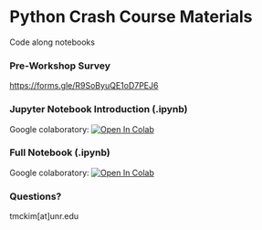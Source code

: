 # Python Crash Course Materials
Code along notebooks

### Pre-Workshop Survey
https://forms.gle/R9SoByuQE1oD7PEJ6


### Jupyter Notebook Introduction (.ipynb)
Google colaboratory: [![Open In Colab](https://colab.research.google.com/assets/colab-badge.svg)](https://colab.research.google.com/github/tmckim/python-crash-course/blob/main/JupyterNotebook_Introduction.ipynb)


### Full Notebook (.ipynb)
Google colaboratory: [![Open In Colab](https://colab.research.google.com/assets/colab-badge.svg)](https://colab.research.google.com/github/tmckim/python-crash-course/blob/main/PythonCrashCourse_Notebook.ipynb)


### Questions?
tmckim[at]unr.edu

